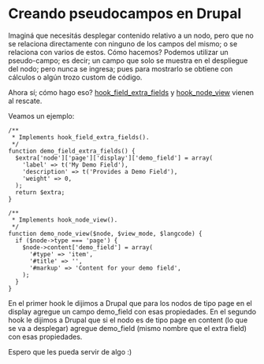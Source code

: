 # Creando pseudocampos en Drupal

Imaginá que necesitás desplegar contenido relativo a un nodo, pero que no se relaciona directamente con ninguno de los campos del mismo; o se relaciona con varios de estos. Cómo hacemos? Podemos utilizar un pseudo-campo; es decir; un campo que solo se muestra en el despliegue del nodo; pero nunca se ingresa; pues para mostrarlo se obtiene con cálculos o algún trozo custom de código.

Ahora sí; cómo hago eso? [hook_field_extra_fields](https://api.drupal.org/api/drupal/modules%21field%21field.api.php/function/hook_field_extra_fields/7) y [hook_node_view](https://api.drupal.org/api/drupal/modules%21node%21node.api.php/function/hook_node_view/7) vienen al rescate.

Veamos un ejemplo:

```
/**
 * Implements hook_field_extra_fields().
 */
function demo_field_extra_fields() {
  $extra['node']['page']['display']['demo_field'] = array(
    'label' => t('My Demo Field'),
    'description' => t('Provides a Demo Field'),
    'weight' => 0,
  );
  return $extra;
}

/**
 * Implements hook_node_view().
 */
function demo_node_view($node, $view_mode, $langcode) {
  if ($node->type === 'page') {
    $node->content['demo_field'] = array(
      '#type' => 'item',
      '#title' => '',
      '#markup' => 'Content for your demo field',
    );
  }
}
```

En el primer hook le dijimos a Drupal que para los nodos de tipo page en el display agregue un campo demo_field con esas propiedades. En el segundo hook le dijimos a Drupal que si el nodo es de tipo page en content (lo que se va a desplegar) agregue demo_field (mismo nombre que el extra field) con esas propiedades.

Espero que les pueda servir de algo :)
